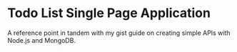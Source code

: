 # Todo List Single Page Application

A reference point in tandem with my gist guide on creating simple APIs with Node.js and MongoDB.
